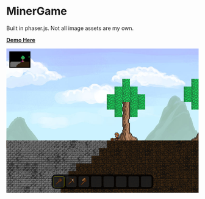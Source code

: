 # MinerGame

Built in phaser.js. Not all image assets are my own.

**[Demo Here](https://donwilson.github.io/MinerGame/src/index.html)**

![Preview of MinerGame](preview.png?raw=true "Preview")